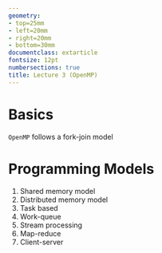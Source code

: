 ```yaml
---
geometry:
- top=25mm
- left=20mm
- right=20mm
- bottom=30mm
documentclass: extarticle
fontsize: 12pt
numbersections: true
title: Lecture 3 (OpenMP)
--- 
```


# Basics
`OpenMP` follows a fork-join model

# Programming Models
1. Shared memory model
1. Distributed memory model
1. Task based
1. Work-queue
1. Stream processing
1. Map-reduce
1. Client-server
